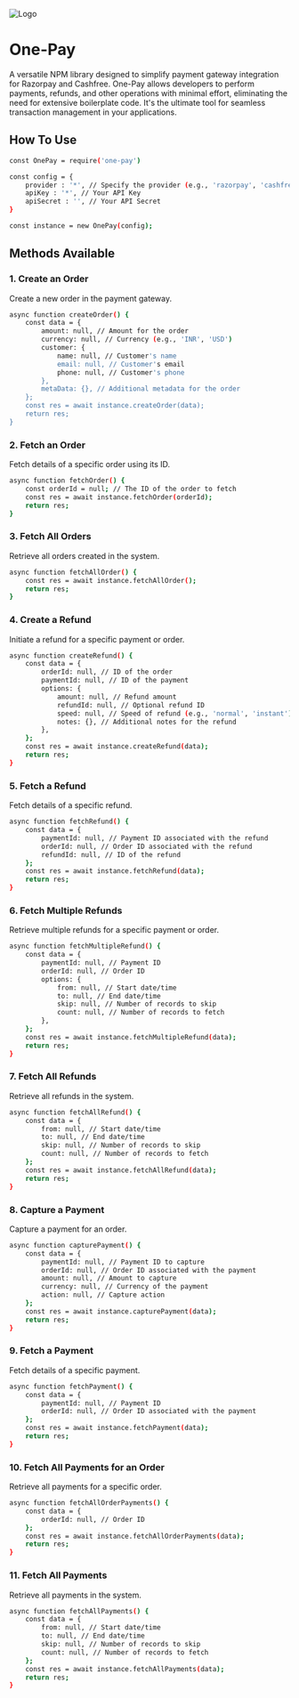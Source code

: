 ![Logo](https://github.com/user-attachments/assets/5df6ded2-a6ec-4e6b-98a3-17f2b16757a0)

# One-Pay
A versatile NPM library designed to simplify payment gateway integration for Razorpay and Cashfree. One-Pay allows developers to perform payments, refunds, and other operations with minimal effort, eliminating the need for extensive boilerplate code. It's the ultimate tool for seamless transaction management in your applications.


## How To Use

```bash
const OnePay = require('one-pay')

const config = {
    provider : '*', // Specify the provider (e.g., 'razorpay', 'cashfree')
    apiKey : '*', // Your API Key
    apiSecret : '', // Your API Secret
}

const instance = new OnePay(config);
```


##  Methods Available

### 1. Create an Order
Create a new order in the payment gateway.

```bash
async function createOrder() {
    const data = {
        amount: null, // Amount for the order
        currency: null, // Currency (e.g., 'INR', 'USD')
        customer: {
            name: null, // Customer's name
            email: null, // Customer's email
            phone: null, // Customer's phone
        },
        metaData: {}, // Additional metadata for the order
    };
    const res = await instance.createOrder(data);
    return res;
}
```

### 2. Fetch an Order
Fetch details of a specific order using its ID.

```bash
async function fetchOrder() {
    const orderId = null; // The ID of the order to fetch
    const res = await instance.fetchOrder(orderId);
    return res;
}
```


### 3. Fetch All Orders
Retrieve all orders created in the system.

```bash
async function fetchAllOrder() {
    const res = await instance.fetchAllOrder();
    return res;
}
```

### 4. Create a Refund
Initiate a refund for a specific payment or order.

```bash
async function createRefund() {
    const data = {
        orderId: null, // ID of the order
        paymentId: null, // ID of the payment
        options: {
            amount: null, // Refund amount
            refundId: null, // Optional refund ID
            speed: null, // Speed of refund (e.g., 'normal', 'instant')
            notes: {}, // Additional notes for the refund
        },
    };
    const res = await instance.createRefund(data);
    return res;
}
```

### 5. Fetch a Refund
Fetch details of a specific refund.

```bash
async function fetchRefund() {
    const data = {
        paymentId: null, // Payment ID associated with the refund
        orderId: null, // Order ID associated with the refund
        refundId: null, // ID of the refund
    };
    const res = await instance.fetchRefund(data);
    return res;
}
```


### 6. Fetch Multiple Refunds
Retrieve multiple refunds for a specific payment or order.

```bash
async function fetchMultipleRefund() {
    const data = {
        paymentId: null, // Payment ID
        orderId: null, // Order ID
        options: {
            from: null, // Start date/time
            to: null, // End date/time
            skip: null, // Number of records to skip
            count: null, // Number of records to fetch
        },
    };
    const res = await instance.fetchMultipleRefund(data);
    return res;
}
```

### 7. Fetch All Refunds
Retrieve all refunds in the system.

```bash
async function fetchAllRefund() {
    const data = {
        from: null, // Start date/time
        to: null, // End date/time
        skip: null, // Number of records to skip
        count: null, // Number of records to fetch
    };
    const res = await instance.fetchAllRefund(data);
    return res;
}
```

### 8. Capture a Payment
Capture a payment for an order.

```bash
async function capturePayment() {
    const data = {
        paymentId: null, // Payment ID to capture
        orderId: null, // Order ID associated with the payment
        amount: null, // Amount to capture
        currency: null, // Currency of the payment
        action: null, // Capture action
    };
    const res = await instance.capturePayment(data);
    return res;
}
```

### 9. Fetch a Payment
Fetch details of a specific payment.
```bash
async function fetchPayment() {
    const data = {
        paymentId: null, // Payment ID
        orderId: null, // Order ID associated with the payment
    };
    const res = await instance.fetchPayment(data);
    return res;
}
```

### 10. Fetch All Payments for an Order
Retrieve all payments for a specific order.

```bash
async function fetchAllOrderPayments() {
    const data = {
        orderId: null, // Order ID
    };
    const res = await instance.fetchAllOrderPayments(data);
    return res;
}
```

### 11. Fetch All Payments
Retrieve all payments in the system.

```bash
async function fetchAllPayments() {
    const data = {
        from: null, // Start date/time
        to: null, // End date/time
        skip: null, // Number of records to skip
        count: null, // Number of records to fetch
    };
    const res = await instance.fetchAllPayments(data);
    return res;
}
```
